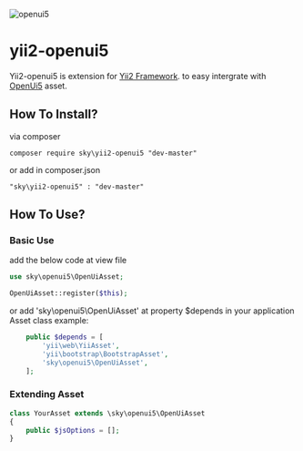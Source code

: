 ![openui5](http://openui5.org/images/OpenUI5_new_big_side.png)

yii2-openui5
============

Yii2-openui5 is extension for [Yii2 Framework](http://www.yiiframework.com/). to easy intergrate with [OpenUi5](http://openui5.org/) asset.

How To Install?
---------------
via composer
```
composer require sky\yii2-openui5 "dev-master"
```

or add in composer.json

```
"sky\yii2-openui5" : "dev-master"
```

How To Use?
-----------
### Basic Use
add the below code at view file
```php
use sky\openui5\OpenUiAsset;

OpenUiAsset::register($this);
```

or add 'sky\openui5\OpenUiAsset' at property $depends in your application Asset class
example:
```php
    public $depends = [
        'yii\web\YiiAsset',
        'yii\bootstrap\BootstrapAsset',
        'sky\openui5\OpenUiAsset',
    ];
```

### Extending Asset
```php
class YourAsset extends \sky\openui5\OpenUiAsset
{
    public $jsOptions = [];
}
```